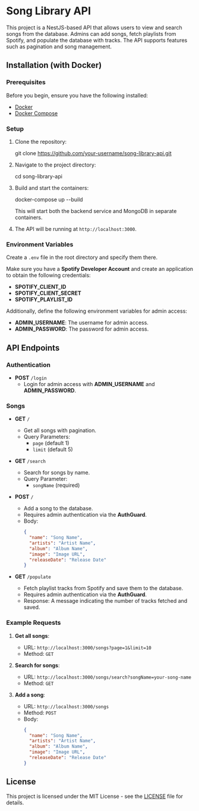 
# Song Library API

This project is a NestJS-based API that allows users to view and search songs from the database. Admins can add songs, fetch playlists from Spotify, and populate the database with tracks. The API supports features such as pagination and song management.

## Installation (with Docker)

### Prerequisites

Before you begin, ensure you have the following installed:

- [Docker](https://www.docker.com/get-started)
- [Docker Compose](https://docs.docker.com/compose/install/)

### Setup

1. Clone the repository:
   
   git clone https://github.com/your-username/song-library-api.git
  

2. Navigate to the project directory:
  
   cd song-library-api
 

3. Build and start the containers:
   
   docker-compose up --build
   

   This will start both the backend service and MongoDB in separate containers.

4. The API will be running at `http://localhost:3000`.

### Environment Variables

Create a `.env` file in the root directory and specify them there.

Make sure you have a **Spotify Developer Account** and create an application to obtain the following credentials:

- **SPOTIFY_CLIENT_ID**
- **SPOTIFY_CLIENT_SECRET**
- **SPOTIFY_PLAYLIST_ID** 

Additionally, define the following environment variables for admin access:

- **ADMIN_USERNAME**: The username for admin access.
- **ADMIN_PASSWORD**: The password for admin access.




## API Endpoints

### Authentication

- **POST** `/login`  
  - Login for admin access with **ADMIN_USERNAME** and **ADMIN_PASSWORD**.

### Songs

- **GET** `/`  
  - Get all songs with pagination.  
  - Query Parameters:  
    - `page` (default 1)
    - `limit` (default 5)

- **GET** `/search`  
  - Search for songs by name.  
  - Query Parameter:  
    - `songName` (required)

- **POST** `/`  
  - Add a song to the database.  
  - Requires admin authentication via the **AuthGuard**.  
  - Body:  
    ```json
    {
      "name": "Song Name",
      "artists": "Artist Name",
      "album": "Album Name",
      "image": "Image URL",
      "releaseDate": "Release Date"
    }
    ```

- **GET** `/populate`  
  - Fetch playlist tracks from Spotify and save them to the database.  
  - Requires admin authentication via the **AuthGuard**.  
  - Response: A message indicating the number of tracks fetched and saved.



### Example Requests

1. **Get all songs**:
   - URL: `http://localhost:3000/songs?page=1&limit=10`
   - Method: `GET`

2. **Search for songs**:
   - URL: `http://localhost:3000/songs/search?songName=your-song-name`
   - Method: `GET`

3. **Add a song**:
   - URL: `http://localhost:3000/songs`
   - Method: `POST`
   - Body:  
     ```json
     {
       "name": "Song Name",
       "artists": "Artist Name",
       "album": "Album Name",
       "image": "Image URL",
       "releaseDate": "Release Date"
     }
     ```



## License

This project is licensed under the MIT License - see the [LICENSE](LICENSE) file for details.
